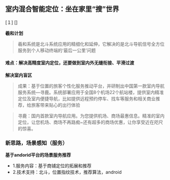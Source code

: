 ## 室内混合智能定位：坐在家里“搜”世界

 [１] []
 
 [1]: <http://www.beidou.gov.cn/2017/11/29/20171129bc18867b11eb4506b413a517508a97fc.html> "室内混合定位"

**羲和计划**
> 羲和系统是北斗系统应用的精细化和延伸，它解决的是北斗导航信号全方位服务到个人移动终端的‘最后一公里’问题

#### 难点：解决高精度室内定位，还要做到室内外无缝衔接、平滑过渡

**解决室内盲区**

> 成果：基于位置的旅客个性化服务推动平台，并研制出中国第一款室内导航服务系统—寻鹿。系统部署应用于全国8个机场22个航站楼，提供室内精准定位及室内便捷导航，比如提供远程预约停车、找车等服务和相关商业推荐，给旅客带来贴心的出行体验

> 寻鹿：国内首款室内导航应用。为您提供机场、商场最惠信息。精准的室内定位，让您机场、商场不再路痴~还有超多的商场优惠，让你享受近在咫尺的惊喜。

### 新思路，场景感知（服务）

**基于andorid平台的场景服务推荐**

- 1.服务内容：基于商铺定位的拓展和推荐
- 2.技术支持：北斗，位置指纹技术，推荐算法，android
